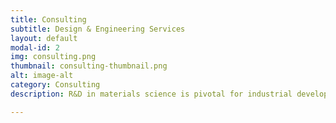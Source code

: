```yaml
---
title: Consulting 
subtitle: Design & Engineering Services 
layout: default
modal-id: 2
img: consulting.png
thumbnail: consulting-thumbnail.png
alt: image-alt
category: Consulting
description: R&D in materials science is pivotal for industrial development, research and innovation. We are on a mission to accelerate materials discovery, streamline processes and resolve challenges, as indispensable partners in the ever-evolving field of materials science.

---
```

